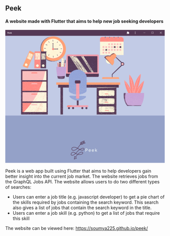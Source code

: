 ## Peek

#### A website made with Flutter that aims to help new job seeking developers

<img src="homepage_screenshot.PNG" alt="Screenshot of Peek homepage"/>

Peek is a web app built using Flutter that aims to help developers gain better insight into the current job market. 
The website retrieves jobs from the GraphQL Jobs API. 
The website allows users to do two different types of searches:
- Users can enter a job title (e.g. javascript developer) to get a pie chart of the skills required by jobs containing the search keyword. This search also gives a list of jobs that contain the search keyword in the title.
- Users can enter a job skill (e.g. python) to get a list of jobs that require this skill

The website can be viewed here: https://soumya225.github.io/peek/
